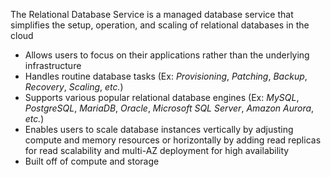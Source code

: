 The Relational Database Service is a managed database service that simplifies the setup, operation, and scaling of relational databases in the cloud

* Allows users to focus on their applications rather than the underlying infrastructure
* Handles routine database tasks (Ex: *Provisioning*, *Patching*, *Backup*, *Recovery*, *Scaling*, *etc.*)
* Supports various popular relational database engines (Ex: *MySQL*, *PostgreSQL*, *MariaDB*, *Oracle*, *Microsoft SQL Server*, *Amazon Aurora*, *etc.*)
* Enables users to scale database instances vertically by adjusting compute and memory resources or horizontally by adding read replicas for read scalability and multi-AZ deployment for high availability
* Built off of compute and storage
